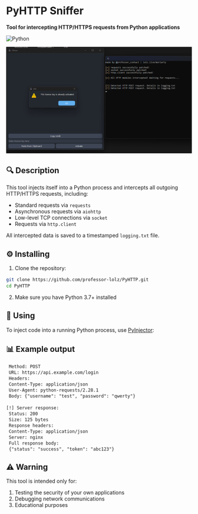 # PyHTTP Sniffer

**Tool for intercepting HTTP/HTTPS requests from Python applications** 

![Python](https://img.shields.io/badge/Python-3.7%2B-blue)

![example work](https://github.com/professor-lolz/PyHTTP/blob/main/example.png)

## 🔍 Description

This tool injects itself into a Python process and intercepts all outgoing HTTP/HTTPS requests, including:
- Standard requests via `requests`
- Asynchronous requests via `aiohttp`
- Low-level TCP connections via `socket`
- Requests via `http.client`

All intercepted data is saved to a timestamped `logging.txt` file.

## ⚙️ Installing

1. Clone the repository:
```bash
git clone https://github.com/professor-lolz/PyHTTP.git
cd PyHTTP
```
2. Make sure you have Python 3.7+ installed

## 🚀 Using

To inject code into a running Python process, use [PyInjector](https://github.com/call-042PE/PyInjector):

## 📊 Example output

```[2025-03-30 14:30:45] [!] HTTP request detected:
 Method: POST
 URL: https://api.example.com/login
 Headers:
 Content-Type: application/json
 User-Agent: python-requests/2.28.1
 Body: {"username": "test", "password": "qwerty"}

[!] Server response:
 Status: 200
 Size: 125 bytes
 Response headers:
 Content-Type: application/json
 Server: nginx
 Full response body:
 {"status": "success", "token": "abc123"}
````

## ⚠️ Warning

This tool is intended only for:
1. Testing the security of your own applications
2. Debugging network communications
3. Educational purposes
